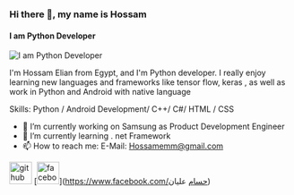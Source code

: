 ### Hi there 👋, my name is Hossam
#### I am Python Developer
![I am Python Developer](https://arturssmirnovs.github.io/github-profile-readme-generator/images/banner.png)

I'm Hossam Elian from Egypt, and I'm Python developer. I really enjoy learning new languages and frameworks like tensor flow, keras , as well as work in Python and Android with native language 

Skills: Python / Android Development/ C++/ C#/ HTML / CSS 

- 🔭 I’m currently working on Samsung as Product Development Engineer  
- 🌱 I’m currently learning . net Framework  
- 📫 How to reach me: E-Mail: Hossamemm@gmail.com 


[<img src='https://cdn.jsdelivr.net/npm/simple-icons@3.0.1/icons/github.svg' alt='github' height='40'>](https://github.com/HosamElian)  [<img src='https://cdn.jsdelivr.net/npm/simple-icons@3.0.1/icons/facebook.svg' alt='facebook' height='40'>](https://www.facebook.com/حسام عليان)  

